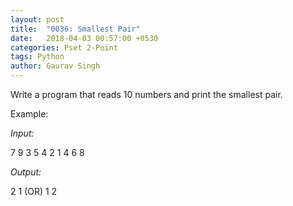 ```yaml
---
layout: post
title:  "0036: Smallest Pair"
date:   2018-04-03 00:57:00 +0530
categories: Pset 2-Point
tags: Python
author: Gaurav Singh
---
```

Write a program that reads 10 numbers and print the smallest pair.

Example:

_Input:_

7 9 3 5 4 2 1 4 6 8

_Output:_

2 1 (OR) 1 2
